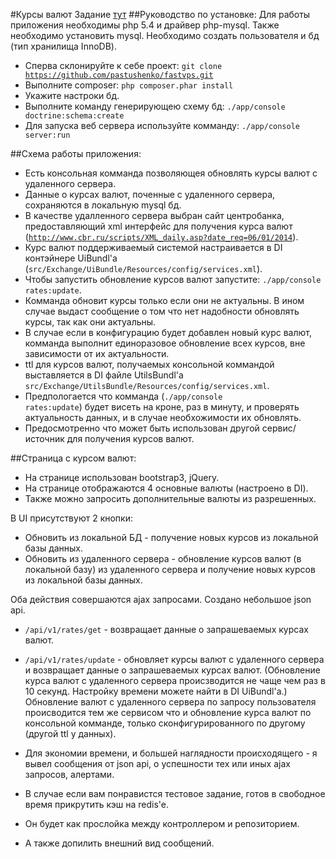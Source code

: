#Курсы валют
Задание [тут](task.txt)
##Руководство по установке:
Для работы приложения необходимы php 5.4 и драйвер php-mysql.
Также необходимо установить mysql.
Необходимо создать пользователя и бд (тип хранилища InnoDB).
* Сперва склонируйте к себе проект: <code>git clone https://github.com/pastushenko/fastvps.git</code>
* Выполните composer: <code>php composer.phar install</code>
* Укажите настроки бд.
* Выполните команду генерирующею схему бд: <code>./app/console doctrine:schema:create</code>
* Для запуска веб сервера используйте комманду: <code>./app/console server:run</code>


##Схема работы приложения:
* Есть консольная комманда позволяющея обновлять курсы валют с удаленного сервера.
* Данные о курсах валют, поченные с удаленного сервера, сохраняются в локальную mysql бд.
* В качестве удалленного сервера выбран сайт центробанка, предоставляющий xml интерфейс для получения курса валют (<code>http://www.cbr.ru/scripts/XML_daily.asp?date_req=06/01/2014</code>).
* Курс валют поддерживаемый системой настраивается в DI контэйнере UiBundl'а (<code>src/Exchange/UiBundle/Resources/config/services.xml</code>).
* Чтобы запустить обновление курсов валют запустите: <code>./app/console rates:update</code>.
* Комманда обновит курсы только если они не актуальны. В ином случае выдаст сообщение о том что нет надобности обновлять курсы, так как они актуальны.
* В случае если в конфигурацию будет добавлен новый курс валют, комманда выполнит единоразовое обновление всех курсов, вне зависимости от их актуальности.
* ttl для курсов валют, получаемых консольной коммандой выставляется в DI файле UtilsBundl'a <code>src/Exchange/UtilsBundle/Resources/config/services.xml</code>.
* Предпологается что комманда (<code>./app/console rates:update</code>) будет висеть на кроне, раз в минуту, и проверять актуальность данных, и в случае необхожимости их обновлять.
* Предосмотренно что может быть использован другой сервис/источник для получения курсов валют.


##Страница с курсом валют:
* На странице использован bootstrap3, jQuery.
* На странице отображаются 4 основные валюты (настроено в DI).
* Также можно запросить дополнительные валюты из разрешенных.

В UI присутствуют 2 кнопки:
* Обновить из локальной БД - получение новых курсов из локальной базы данных.
* Обновить из удаленного сервера - обновление курсов валют (в локальной базу) из удаленного сервера и получение новых курсов из локальной базы данных.

Оба действия совершаются ajax запросами.
Создано небольшое json api.
* <code>/api/v1/rates/get</code> - возвращает данные о запрашеваемых курсах валют.
* <code>/api/v1/rates/update</code> - обновляет курсы валют с удаленного сервера и возвращает данные о запрашеваемых курсах валют. (Обновление курса валют с удаленного сервера происзводится не чаще чем раз в 10 секунд. Настройку времени можете найти в DI UiBundl'а.)
Обновление валют с удаленного сервера по запросу пользователя происводится тем же сервисом что и обновление курса валют по консольной комманде, только сконфигурированного по другому (другой ttl у данных).

* Для экономии времени, и большей наглядности происходящего - я вывел сообщения от json api, о успешности тех или иных ajax запросов, алертами.
* В случае если вам понравистся тестовое задание, готов в свободное время прикрутить кэш на redis'e.
* Он будет как прослойка между контроллером и репозиторием.
* А также допилить внешний вид сообщений.